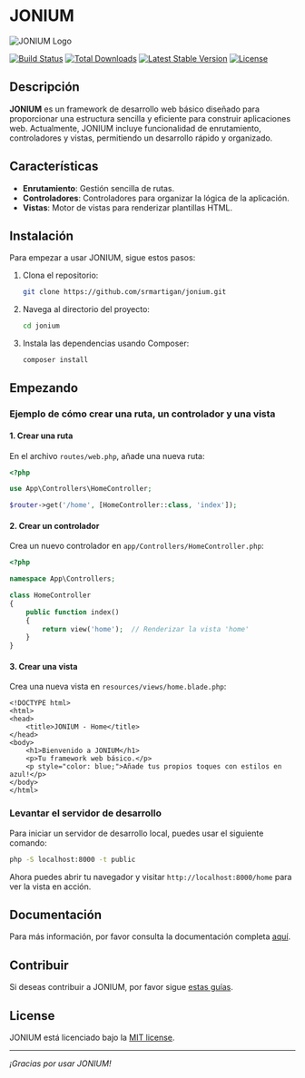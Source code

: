 # JONIUM

![JONIUM Logo](https://via.placeholder.com/728x90.png?text=JONIUM+Framework) <!-- Reemplaza con tu logo -->

[![Build Status](https://img.shields.io/travis/tu-usuario/jonium.svg)](https://travis-ci.org/tu-usuario/jonium)
[![Total Downloads](https://img.shields.io/packagist/dt/tu-usuario/jonium.svg)](https://packagist.org/packages/tu-usuario/jonium)
[![Latest Stable Version](https://img.shields.io/packagist/v/tu-usuario/jonium.svg)](https://packagist.org/packages/tu-usuario/jonium)
[![License](https://img.shields.io/packagist/l/tu-usuario/jonium.svg)](https://packagist.org/packages/tu-usuario/jonium)

## Descripción

**JONIUM** es un framework de desarrollo web básico diseñado para proporcionar una estructura sencilla y eficiente para construir aplicaciones web. Actualmente, JONIUM incluye funcionalidad de enrutamiento, controladores y vistas, permitiendo un desarrollo rápido y organizado.

## Características

- **Enrutamiento**: Gestión sencilla de rutas.
- **Controladores**: Controladores para organizar la lógica de la aplicación.
- **Vistas**: Motor de vistas para renderizar plantillas HTML.

## Instalación

Para empezar a usar JONIUM, sigue estos pasos:

1. Clona el repositorio:

    ```bash
    git clone https://github.com/srmartigan/jonium.git
    ```

2. Navega al directorio del proyecto:

    ```bash
    cd jonium
    ```

3. Instala las dependencias usando Composer:

    ```bash
    composer install
    ```

## Empezando

### Ejemplo de cómo crear una ruta, un controlador y una vista

#### 1. Crear una ruta

En el archivo `routes/web.php`, añade una nueva ruta:

```php
<?php

use App\Controllers\HomeController;

$router->get('/home', [HomeController::class, 'index']);
```

#### 2. Crear un controlador

Crea un nuevo controlador en `app/Controllers/HomeController.php`:

```php
<?php

namespace App\Controllers;

class HomeController
{
    public function index()
    {
        return view('home');  // Renderizar la vista 'home'
    }
}
```

#### 3. Crear una vista

Crea una nueva vista en `resources/views/home.blade.php`:

```blade
<!DOCTYPE html>
<html>
<head>
    <title>JONIUM - Home</title>
</head>
<body>
    <h1>Bienvenido a JONIUM</h1>
    <p>Tu framework web básico.</p>
    <p style="color: blue;">Añade tus propios toques con estilos en azul!</p>
</body>
</html>
```

### Levantar el servidor de desarrollo

Para iniciar un servidor de desarrollo local, puedes usar el siguiente comando:

```bash
php -S localhost:8000 -t public
```

Ahora puedes abrir tu navegador y visitar `http://localhost:8000/home` para ver la vista en acción.

## Documentación

Para más información, por favor consulta la documentación completa [aquí](https://link-documentacion.com).

## Contribuir

Si deseas contribuir a JONIUM, por favor sigue [estas guías](https://link-contribuir.com).

## License

JONIUM está licenciado bajo la [MIT license](https://opensource.org/licenses/MIT).

---

_¡Gracias por usar JONIUM!_
